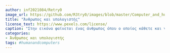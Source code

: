 ```yaml
---
author: inf2021084/Retry0
image_url: https://github.com/R3try0/images/blob/master/Computer_and_human.jpg
title: "Άνθρωπος και υπολογιστής"
license_text: https://www.pexels.com/license/
caption: "Στην εικόνα φαίνεται ένας άνθρωπος όπου ο οποίος κάθετε και γράφει κάτι στον υπολογιστή του εννοώ όλο το περιεχόμενο της εικόνας είναι γεμάτο με δυαδικούς αριθμούς που θα μπορούσε να αρμηνέψει κανείς ότι από το ένα και μηδέν του δυαδικού συστήματος "φτάσαμε" στης σημερινές τεχνολογίες . "
categories:
- Άνθρωπος και υπολογιστής
tags: #humanandcomputers
---
```

